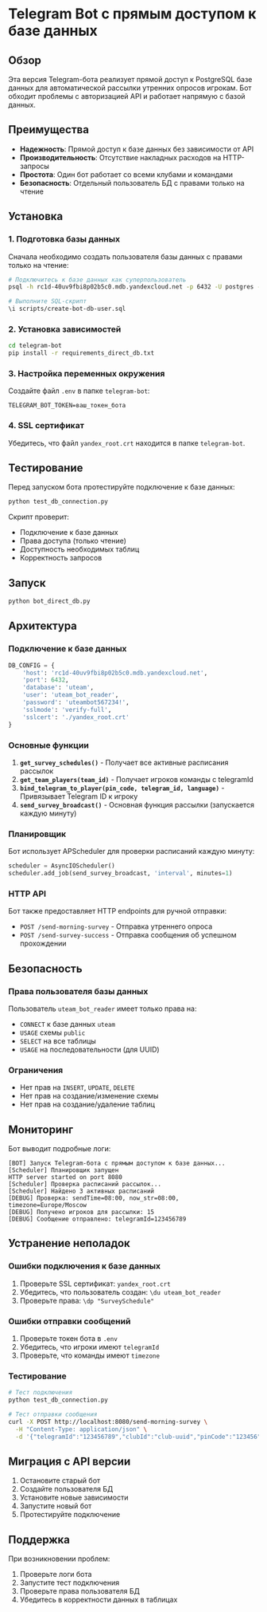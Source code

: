 # Telegram Bot с прямым доступом к базе данных

## Обзор

Эта версия Telegram-бота реализует прямой доступ к PostgreSQL базе данных для автоматической рассылки утренних опросов игрокам. Бот обходит проблемы с авторизацией API и работает напрямую с базой данных.

## Преимущества

- **Надежность**: Прямой доступ к базе данных без зависимости от API
- **Производительность**: Отсутствие накладных расходов на HTTP-запросы
- **Простота**: Один бот работает со всеми клубами и командами
- **Безопасность**: Отдельный пользователь БД с правами только на чтение

## Установка

### 1. Подготовка базы данных

Сначала необходимо создать пользователя базы данных с правами только на чтение:

```bash
# Подключитесь к базе данных как суперпользователь
psql -h rc1d-40uv9fbi8p02b5c0.mdb.yandexcloud.net -p 6432 -U postgres -d uteam

# Выполните SQL-скрипт
\i scripts/create-bot-db-user.sql
```

### 2. Установка зависимостей

```bash
cd telegram-bot
pip install -r requirements_direct_db.txt
```

### 3. Настройка переменных окружения

Создайте файл `.env` в папке `telegram-bot`:

```env
TELEGRAM_BOT_TOKEN=ваш_токен_бота
```

### 4. SSL сертификат

Убедитесь, что файл `yandex_root.crt` находится в папке `telegram-bot`.

## Тестирование

Перед запуском бота протестируйте подключение к базе данных:

```bash
python test_db_connection.py
```

Скрипт проверит:
- Подключение к базе данных
- Права доступа (только чтение)
- Доступность необходимых таблиц
- Корректность запросов

## Запуск

```bash
python bot_direct_db.py
```

## Архитектура

### Подключение к базе данных

```python
DB_CONFIG = {
    'host': 'rc1d-40uv9fbi8p02b5c0.mdb.yandexcloud.net',
    'port': 6432,
    'database': 'uteam',
    'user': 'uteam_bot_reader',
    'password': 'uteambot567234!',
    'sslmode': 'verify-full',
    'sslcert': './yandex_root.crt'
}
```

### Основные функции

1. **`get_survey_schedules()`** - Получает все активные расписания рассылок
2. **`get_team_players(team_id)`** - Получает игроков команды с telegramId
3. **`bind_telegram_to_player(pin_code, telegram_id, language)`** - Привязывает Telegram ID к игроку
4. **`send_survey_broadcast()`** - Основная функция рассылки (запускается каждую минуту)

### Планировщик

Бот использует APScheduler для проверки расписаний каждую минуту:

```python
scheduler = AsyncIOScheduler()
scheduler.add_job(send_survey_broadcast, 'interval', minutes=1)
```

### HTTP API

Бот также предоставляет HTTP endpoints для ручной отправки:

- `POST /send-morning-survey` - Отправка утреннего опроса
- `POST /send-survey-success` - Отправка сообщения об успешном прохождении

## Безопасность

### Права пользователя базы данных

Пользователь `uteam_bot_reader` имеет только права на:
- `CONNECT` к базе данных `uteam`
- `USAGE` схемы `public`
- `SELECT` на все таблицы
- `USAGE` на последовательности (для UUID)

### Ограничения

- Нет прав на `INSERT`, `UPDATE`, `DELETE`
- Нет прав на создание/изменение схемы
- Нет прав на создание/удаление таблиц

## Мониторинг

Бот выводит подробные логи:

```
[BOT] Запуск Telegram-бота с прямым доступом к базе данных...
[Scheduler] Планировщик запущен
HTTP server started on port 8080
[Scheduler] Проверка расписаний рассылок...
[Scheduler] Найдено 3 активных расписаний
[DEBUG] Проверка: sendTime=08:00, now_str=08:00, timezone=Europe/Moscow
[DEBUG] Получено игроков для рассылки: 15
[DEBUG] Сообщение отправлено: telegramId=123456789
```

## Устранение неполадок

### Ошибки подключения к базе данных

1. Проверьте SSL сертификат: `yandex_root.crt`
2. Убедитесь, что пользователь создан: `\du uteam_bot_reader`
3. Проверьте права: `\dp "SurveySchedule"`

### Ошибки отправки сообщений

1. Проверьте токен бота в `.env`
2. Убедитесь, что игроки имеют `telegramId`
3. Проверьте, что команды имеют `timezone`

### Тестирование

```bash
# Тест подключения
python test_db_connection.py

# Тест отправки сообщения
curl -X POST http://localhost:8080/send-morning-survey \
  -H "Content-Type: application/json" \
  -d '{"telegramId":"123456789","clubId":"club-uuid","pinCode":"123456"}'
```

## Миграция с API версии

1. Остановите старый бот
2. Создайте пользователя БД
3. Установите новые зависимости
4. Запустите новый бот
5. Протестируйте подключение

## Поддержка

При возникновении проблем:

1. Проверьте логи бота
2. Запустите тест подключения
3. Проверьте права пользователя БД
4. Убедитесь в корректности данных в таблицах 